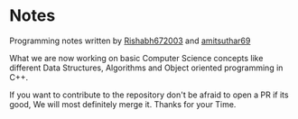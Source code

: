 # Notes

Programming notes written by [Rishabh672003](https://github.com/Rishabh672003) and [amitsuthar69](https://github.com/amitsuthar69)

What we are now working on basic Computer Science concepts like different Data Structures, Algorithms and Object oriented programming in C++.

If you want to contribute to the repository don't be afraid to open a PR
if its good, We will most definitely merge it. Thanks for your Time.

